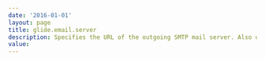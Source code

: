 ```yaml
---
date: '2016-01-01'
layout: page
title: glide.email.server
description: Specifies the URL of the outgoing SMTP mail server. Also used as incoming (POP) mail server if one is not specified. This server must be accessible from the ServiceNow domain. SMTP requires port 25 unless you specify another port with glide.smtp.port. Leave this value blank to disable email.
value:  
---
```

